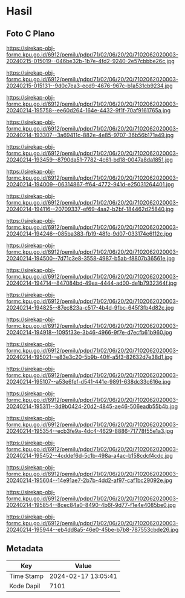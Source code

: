 # Hasil

## Foto C Plano

https://sirekap-obj-formc.kpu.go.id/6912/pemilu/pdpr/71/02/06/20/20/7102062020003-20240215-015019--046be32b-1b7e-4fd2-9240-2e57cbbbe26c.jpg

https://sirekap-obj-formc.kpu.go.id/6912/pemilu/pdpr/71/02/06/20/20/7102062020003-20240215-015131--9d0c7ea3-ecd9-4676-967c-b1a531cb9234.jpg

https://sirekap-obj-formc.kpu.go.id/6912/pemilu/pdpr/71/02/06/20/20/7102062020003-20240214-195758--ee60d264-164e-4432-9f1f-70af9161765a.jpg

https://sirekap-obj-formc.kpu.go.id/6912/pemilu/pdpr/71/02/06/20/20/7102062020003-20240214-193307--3a69411c-882e-4e85-9707-36b56b171a49.jpg

https://sirekap-obj-formc.kpu.go.id/6912/pemilu/pdpr/71/02/06/20/20/7102062020003-20240214-193459--8790da51-7782-4c61-bd18-0047a8da1851.jpg

https://sirekap-obj-formc.kpu.go.id/6912/pemilu/pdpr/71/02/06/20/20/7102062020003-20240214-194009--06314867-ff64-4772-941d-e25031264401.jpg

https://sirekap-obj-formc.kpu.go.id/6912/pemilu/pdpr/71/02/06/20/20/7102062020003-20240214-194116--20709337-ef69-4aa2-b2bf-184462d25840.jpg

https://sirekap-obj-formc.kpu.go.id/6912/pemilu/pdpr/71/02/06/20/20/7102062020003-20240214-194246--085ba383-fb19-48fe-9d07-033174e6f12c.jpg

https://sirekap-obj-formc.kpu.go.id/6912/pemilu/pdpr/71/02/06/20/20/7102062020003-20240214-194500--7d71c3e8-3558-4987-b5ab-f8807b36561e.jpg

https://sirekap-obj-formc.kpu.go.id/6912/pemilu/pdpr/71/02/06/20/20/7102062020003-20240214-194714--847084bd-49ea-4444-ad00-de1b7932364f.jpg

https://sirekap-obj-formc.kpu.go.id/6912/pemilu/pdpr/71/02/06/20/20/7102062020003-20240214-194825--87ec823a-c517-4b4d-9fbc-645f3fb4d82c.jpg

https://sirekap-obj-formc.kpu.go.id/6912/pemilu/pdpr/71/02/06/20/20/7102062020003-20240214-194918--1095f33e-3b46-4966-9f7e-d7ecfb61b960.jpg

https://sirekap-obj-formc.kpu.go.id/6912/pemilu/pdpr/71/02/06/20/20/7102062020003-20240214-195021--e83e3c20-5b9b-40ff-a5f3-82632d7e38d1.jpg

https://sirekap-obj-formc.kpu.go.id/6912/pemilu/pdpr/71/02/06/20/20/7102062020003-20240214-195107--a53e6fef-d541-441e-9891-638dc33c616e.jpg

https://sirekap-obj-formc.kpu.go.id/6912/pemilu/pdpr/71/02/06/20/20/7102062020003-20240214-195311--3d9b0424-20d2-4845-ae46-506eadb55b4b.jpg

https://sirekap-obj-formc.kpu.go.id/6912/pemilu/pdpr/71/02/06/20/20/7102062020003-20240214-195354--ecb3fe9a-4dc4-4629-8886-71778f55e1a3.jpg

https://sirekap-obj-formc.kpu.go.id/6912/pemilu/pdpr/71/02/06/20/20/7102062020003-20240214-195452--4cddef6d-5c1b-498a-a4ac-b158cdcf4cdc.jpg

https://sirekap-obj-formc.kpu.go.id/6912/pemilu/pdpr/71/02/06/20/20/7102062020003-20240214-195604--14e91ae7-2b7b-4dd2-af97-caf1bc29092e.jpg

https://sirekap-obj-formc.kpu.go.id/6912/pemilu/pdpr/71/02/06/20/20/7102062020003-20240214-195854--8cec84a0-8490-4b6f-9d77-f1e4e4085be0.jpg

https://sirekap-obj-formc.kpu.go.id/6912/pemilu/pdpr/71/02/06/20/20/7102062020003-20240214-195944--eb4dd8a5-46e0-45be-b7b8-787553cbde26.jpg


## Metadata

| Key        | Value               |
| ---------- | ------------------- |
| Time Stamp | 2024-02-17 13:05:41 |
| Kode Dapil | 7101                |



